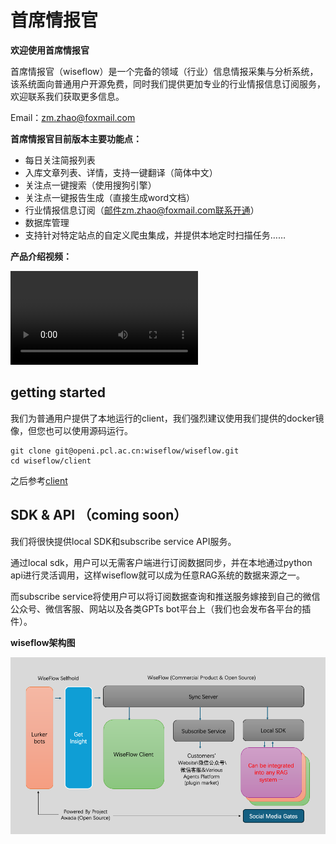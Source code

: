 # 首席情报官

**欢迎使用首席情报官**

首席情报官（wiseflow）是一个完备的领域（行业）信息情报采集与分析系统，该系统面向普通用户开源免费，同时我们提供更加专业的行业情报信息订阅服务，欢迎联系我们获取更多信息。

Email：[zm.zhao@foxmail.com](zm.zhao@foxmail.com) 

**首席情报官目前版本主要功能点：**

- 每日关注简报列表
- 入库文章列表、详情，支持一键翻译（简体中文）
- 关注点一键搜索（使用搜狗引擎）
- 关注点一键报告生成（直接生成word文档）
- 行业情报信息订阅（邮件zm.zhao@foxmail.com联系开通）
- 数据库管理
- 支持针对特定站点的自定义爬虫集成，并提供本地定时扫描任务……

**产品介绍视频：**

![wiseflow](/asset/demo.mp4)

## getting started

我们为普通用户提供了本地运行的client，我们强烈建议使用我们提供的docker镜像，但您也可以使用源码运行。

```commandline
git clone git@openi.pcl.ac.cn:wiseflow/wiseflow.git
cd wiseflow/client
```

之后参考[client](/client/README.md)

## SDK & API （coming soon）

我们将很快提供local SDK和subscribe service API服务。

通过local sdk，用户可以无需客户端进行订阅数据同步，并在本地通过python api进行灵活调用，这样wiseflow就可以成为任意RAG系统的数据来源之一。

而subscribe service将使用户可以将订阅数据查询和推送服务嫁接到自己的微信公众号、微信客服、网站以及各类GPTs bot平台上（我们也会发布各平台的插件）。

**wiseflow架构图**

![wiseflow架构图](asset/wiseflow_arch.png)
